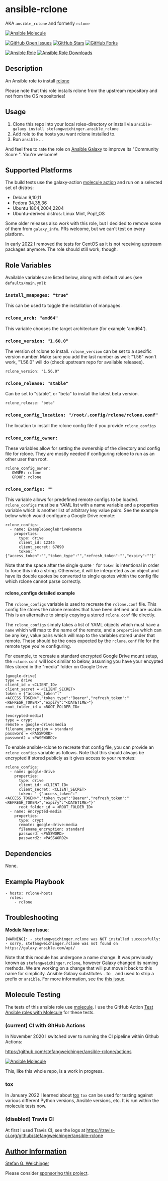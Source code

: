 # ansible-rclone
AKA `ansible_rclone` and formerly `rclone`

[![Ansible Molecule](https://github.com/stefangweichinger/ansible-rclone/actions/workflows/molecule.yml/badge.svg)](https://github.com/stefangweichinger/ansible-rclone/actions/workflows/molecule.yml)

[![GitHub Open Issues](https://img.shields.io/github/issues/stefangweichinger/ansible-rclone.svg)](https://github.com/stefangweichinger/ansible-rclone/issues)
[![GitHub Stars](https://img.shields.io/github/stars/stefangweichinger/ansible-rclone.svg)](https://github.com/stefangweichinger/ansible-rclone)
[![GitHub Forks](https://img.shields.io/github/forks/stefangweichinger/ansible-rclone.svg)](https://github.com/stefangweichinger/ansible-rclone)

[![Ansible Role](https://img.shields.io/ansible/role/46861.svg)](https://galaxy.ansible.com/stefangweichinger/ansible_rclone)
[![Ansible Role Downloads](https://img.shields.io/ansible/role/d/46861.svg)](https://galaxy.ansible.com/stefangweichinger/ansible_rclone)

## Description

An Ansible role to install [rclone](https://github.com/ncw/rclone)

Please note that this role installs rclone from the upstream repository and not from the OS repositories!

## Usage

1. Clone this repo into your local roles-directory or install via `ansible-galaxy install stefangweichinger.ansible_rclone`
2. Add role to the hosts you want rclone installed to.
4. Run `ansible` ...

And feel free to rate the role on [Ansible Galaxy](https://galaxy.ansible.com/stefangweichinger/ansible_rclone) to improve its "Community Score
". You're welcome!

## Supported Platforms

The build tests use the galaxy-action [molecule action](https://github.com/marketplace/actions/test-ansible-roles-with-molecule) and run on a selected set of distros:

* Debian 9,10,11
* Fedora 34,35,36
* Ubuntu 1804,2004,2204
* Ubuntu-derived distros: Linux Mint, Pop!\_OS

Some older releases also work with this role, but I decided to remove some of them from `galaxy_info`.
PRs welcome, but we can't test on every platform.

In early 2022 I removed the tests for CentOS as it is not receiving upstream packages anymore.
The role should still work, though.

## Role Variables

Available variables are listed below, along with default values (see `defaults/main.yml`):

### `install_manpages: "true"`

This can be used to toggle the installation of manpages.

### `rclone_arch: "amd64"`

This variable chooses the target architecture (for example 'amd64').

### `rclone_version: "1.60.0"`

The version of rclone to install. `rclone_version` can be set to a specific version number.
Make sure you add the last number as well: "1.56" won't work, "1.56.0" will do (check upstream repo for available releases).

    rclone_version: "1.56.0"

### `rclone_release: "stable"`

Can be set to "stable", or "beta" to install the latest beta version.

    rclone_release: "beta"

### `rclone_config_location: "/root/.config/rclone/rclone.conf"`

The location to install the rclone config file if you provide `rclone_configs`

### `rclone_config_owner:`

These variables allow for setting the ownership of the directory and config file for rclone. They are mostly needed if configuring rclone to run as an other user than root. 

    rclone_config_owner:
       OWNER: rclone
       GROUP: rclone

### `rclone_configs: ""`

This variable allows for predefined remote configs to be loaded. `rclone_configs` must be a YAML list with a name variable and a properties variable which is another list of arbitrary key value pairs. See the example below which would configure a Google Drive remote:

```
rclone_configs:
  - name: ExampleGoogleDriveRemote
    properties:
      type: drive
      client_id: 12345
      client_secret: 67890
      token: ' {"access_token":"","token_type":"","refresh_token":"","expiry":""}'
```

Note that the space after the single quote `'` for `token` is intentional in order to force this into a string. Otherwise, it will be interpreted as an object and have its double quotes be converted to single quotes within the config file which rclone cannot parse correctly.

#### rclone_configs detailed example

The `rclone_configs` variable is used to recreate the `rclone.conf` file. This config file stores the rclone remotes that have been defined and are usable. This is an alternative to simply copying a stored `rclone.conf` file directly.

The `rclone_configs` simply takes a list of YAML objects which must have a `name` which will map to the name of the remote, and a `properties` which can be any key, value pairs which will map to the variables stored under that remote. These should be the ones expected by the `rclone.conf` file for the remote type you're configuring.

For example, to recreate a standard encrypted Google Drive mount setup, the `rclone.conf` will look similar to below, assuming you have your encypted files stored in the "media" folder on Google Drive:

```
[google-drive]
type = drive
client_id = <CLIENT_ID>
client_secret = <CLIENT_SECRET>
token = {"access_token":"<ACCESS_TOKEN>","token_type":"Bearer","refresh_token":"<REFRESH_TOKEN>","expiry":"<DATETIME>"}
root_folder_id = <ROOT_FOLDER_ID>

[encrypted-media]
type = crypt
remote = google-drive:media
filename_encryption = standard
password = <PASSWORD>
password2 = <PASSWORD2>
```

To enable ansible-rclone to recreate that config file, you can provide an `rclone_configs` variable as follows.
Note that this should always be encrypted if stored publicly as it gives access to your remotes:

```
rclone_configs:
  - name: google-drive
    properties:
      type: drive
      client_id: <CLIENT_ID>
      client_secret: <CLIENT_SECRET>
      token: ' {"access_token":"<ACCESS_TOKEN>","token_type":"Bearer","refresh_token":"<REFRESH_TOKEN>","expiry":"<DATETIME>"}'
      root_folder_id = <ROOT_FOLDER_ID>
  - name: encrypted-media
    properties:
      type: crypt
      remote: google-drive:media
      filename_encryption: standard
      password: <PASSWORD>
      password2: <PASSWORD2>

```

## Dependencies

None.

## Example Playbook

    - hosts: rclone-hosts
      roles:
        - rclone

## Troubleshooting

**Module Name Issue**:
```
[WARNING]: - stefangweichinger.rclone was NOT installed successfully: - sorry, stefangweichinger.rclone was not found on https://galaxy.ansible.com/api/
```

Note that this module has undergone a name change. It was previously known as `stefangweichinger.rclone`, however Galaxy changed its naming methods. We are working on a change that will put move it back to this name for simplicity. Ansible Galaxy substitutes `-` to `_` and used to strip a prefix or `ansible`. For more information, see the [this issue](https://github.com/stefangweichinger/ansible-rclone/issues/48).

## Molecule Testing

The tests of this ansible role use [molecule](https://molecule.readthedocs.io/en/latest/index.html).
I use the GitHub Action [Test Ansible roles with Molecule](https://github.com/marketplace/actions/test-ansible-roles-with-molecule) for these tests.

### (current) CI with GitHub Actions

In November 2020 I switched over to running the CI pipeline within Github Actions:

https://github.com/stefangweichinger/ansible-rclone/actions

[![Ansible Molecule](https://github.com/stefangweichinger/ansible-rclone/actions/workflows/molecule.yml/badge.svg)](https://github.com/stefangweichinger/ansible-rclone/actions/workflows/molecule.yml)

This, like this whole repo, is a work in progress.

### tox

In January 2022 I learned about [tox](https://tox.wiki/en/latest/)
`tox` can be used for testing against various different Python versions, Ansible versions, etc.
It is run within the molecule tests now.

### (disabled) Travis CI

At first I used Travis CI, see the logs at https://travis-ci.org/github/stefangweichinger/ansible-rclone

## [Author Information](#author-information)

[Stefan G. Weichinger](https://www.oops.co.at/)

Please consider [sponsoring this project](https://github.com/sponsors/stefangweichinger).


